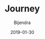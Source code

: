 ---
layout: post
title: "Journey"
date: 2019-01-30
description: 
image: /assets/images/journey.jpg
author: Bijendra
tags: 
  - SAy
---